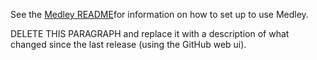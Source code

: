 See the [Medley README](https://github.com/Interlisp/medley#readme)for 
information on how to set up to use Medley.

DELETE THIS PARAGRAPH and replace it with a description of what changed since the last release (using the GitHub web ui).


